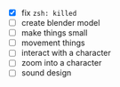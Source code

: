 - [x] fix `zsh: killed`
- [ ] create blender model
- [ ] make things small
- [ ] movement things
- [ ] interact with a character
- [ ] zoom into a character
- [ ] sound design
